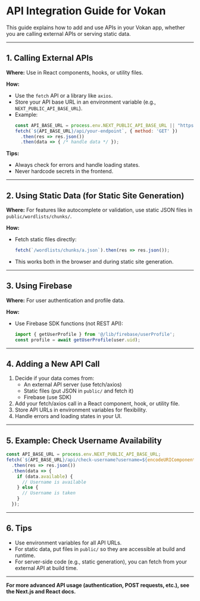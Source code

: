 # API Integration Guide for Vokan

This guide explains how to add and use APIs in your Vokan app, whether you are calling external APIs or serving static data.

---

## 1. Calling External APIs

**Where:** Use in React components, hooks, or utility files.

**How:**
- Use the `fetch` API or a library like `axios`.
- Store your API base URL in an environment variable (e.g., `NEXT_PUBLIC_API_BASE_URL`).
- Example:
  ```js
  const API_BASE_URL = process.env.NEXT_PUBLIC_API_BASE_URL || "https://your-api.example.com";
  fetch(`${API_BASE_URL}/api/your-endpoint`, { method: 'GET' })
    .then(res => res.json())
    .then(data => { /* handle data */ });
  ```

**Tips:**
- Always check for errors and handle loading states.
- Never hardcode secrets in the frontend.

---

## 2. Using Static Data (for Static Site Generation)

**Where:** For features like autocomplete or validation, use static JSON files in `public/wordlists/chunks/`.

**How:**
- Fetch static files directly:
  ```js
  fetch(`/wordlists/chunks/a.json`).then(res => res.json());
  ```
- This works both in the browser and during static site generation.

---

## 3. Using Firebase

**Where:** For user authentication and profile data.

**How:**
- Use Firebase SDK functions (not REST API):
  ```js
  import { getUserProfile } from '@/lib/firebase/userProfile';
  const profile = await getUserProfile(user.uid);
  ```

---

## 4. Adding a New API Call

1. Decide if your data comes from:
   - An external API server (use fetch/axios)
   - Static files (put JSON in `public/` and fetch it)
   - Firebase (use SDK)
2. Add your fetch/axios call in a React component, hook, or utility file.
3. Store API URLs in environment variables for flexibility.
4. Handle errors and loading states in your UI.

---

## 5. Example: Check Username Availability

```js
const API_BASE_URL = process.env.NEXT_PUBLIC_API_BASE_URL;
fetch(`${API_BASE_URL}/api/check-username?username=${encodeURIComponent(username)}`)
  .then(res => res.json())
  .then(data => {
    if (data.available) {
      // Username is available
    } else {
      // Username is taken
    }
  });
```

---

## 6. Tips
- Use environment variables for all API URLs.
- For static data, put files in `public/` so they are accessible at build and runtime.
- For server-side code (e.g., static generation), you can fetch from your external API at build time.

---

**For more advanced API usage (authentication, POST requests, etc.), see the Next.js and React docs.**
